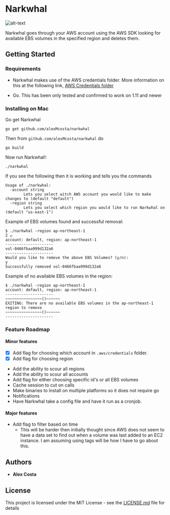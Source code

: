 # Narkwhal

![alt-text](https://i.pinimg.com/originals/74/68/f1/7468f1d665e551fad8eac0c9f97977e3.jpg)

Narkwhal goes through your AWS account using the AWS SDK looking for available EBS volumes in the specified region and deletes them.

## Getting Started

### Requirements
- Narkwhal makes use of the AWS credentials folder. More information on this at the following link, [AWS Credentials folder](https://docs.aws.amazon.com/sdk-for-go/v1/developer-guide/configuring-sdk.html#creating-the-credentials-file)

- Go. This has been only tested and confirmed to work on 1.11 and newer

### Installing on Mac

Go get Narkwhal
```
go get github.com/alexMcosta/narkwhal
```

Then from `github.com/alexMcosta/narkwhal` do
```
go build
```

Now run Narkwhal!:
```
./narkwhal
```

If you see the following then it is working and tells you the commands
```
Usage of ./narkwhal:
  -account string
    	Lets you select witch AWS account you would like to make changes to (default "default")
  -region string
    	Lets you select which region you would like to run Narkwhal on (default "us-east-1")
```

Example of EBS volumes found and successful removal:
```
$ ./narkwhal -region ap-northeast-1                                                                          2 ↵
account: default, region: ap-northeast-1
---------------------
vol-0466fbaa999d132a6
---------------------
Would you like to remove the above EBS Volumes? (y/n):
y
Successfully removed vol-0466fbaa999d132a6
```

Example of no available EBS volumes in the region:
```
$ ./narkwhal -region ap-northeast-1
account: default, region: ap-northeast-1
---------------------
~~~~~~~~~~~~~~~~()~~~~~~
EXITING: There are no available EBS volumes in the ap-northeast-1 region to remove
~~~~~~~~~~~~~~~~()~~~~~~
---------------------
```

### Feature Roadmap

#### Minor features
- [X] Add flag for choosing which account in `.aws/credentials` folder.
- [X] Add flag for choosing region
- Add the ability to scour all regions
- Add the ability to scour all accounts
- Add flag for either choosing specific id's or all EBS volumes
- Cache session to cut on calls
- Make binaries to install on multiple platforms so it does not require go
- Notifications 
- Have Narkwhal take a config file and have it run as a cronjob.

#### Major features
* Add flag to filter based on time
  * This will be harder then initially thought since AWS does not seem to have a data set to find out when a volume was last added to an EC2 instance. I am assuming using tags will be how I have to go about this.

## Authors

* **Alex Costa** 

## License

This project is licensed under the MIT License - see the [LICENSE.md](LICENSE.md) file for details